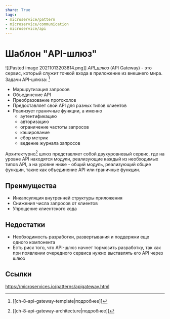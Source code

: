 ```yaml
---
share: True
tags: 
- microservice/pattern
- microservice/communication
- microservice/api
---
```

# Шаблон "API-шлюз"
![[Pasted image 20211013203814.png]]
*API_шлюз* (API Gateway) - это сервис, который служит точкой входа в приложение из внешнего мира. 
Задачи API-шлюза: [^1]
- Маршрутизация запросов
- Объединение API
- Преобразование протоколов
- Предоставляет свой API для разных типов клиентов
- Реализует граничные функции, а именно
	- аутентификацию
	- авторизацию
	- ограничение частоты запросов
	- кэширование
	- сбор метрик
	- ведение журнала запросов

Архитектурно[^2] шлюз представляет собой двухуровневый сервис, где на уровне API находятся модули, реализующие каждый из необходимых типов API, а на уровне ниже - общий модуль, реализующий общие функции, такие как объединение API или граничные функции.
## Преимущества
 - Инкапсуляция внутренней структуры приложения
 - Снижения числа запросов от клиентов
 - Упрощение клиентского кода
## Недостатки
 - Необходимость разработки, развертывания и поддержки еще одного компонента
 - Есть риск того, что API-шлюз начнет тормозить разработку, так как при появлении очередного сервиса нужно выставлять его API через шлюз
 
[^1]: [[ch-8-api-gateway-template|подробнее]]
[^2]: [[ch-8-api-gateway-architecture|подробнее]]
## Ссылки
https://microservices.io/patterns/apigateway.html